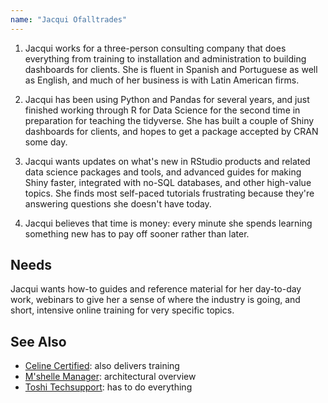 ```yaml
---
name: "Jacqui Ofalltrades"
---
```


1. Jacqui works for a three-person consulting company that does everything from
   training to installation and administration to building dashboards for
   clients. She is fluent in Spanish and Portuguese as well as English, and much
   of her business is with Latin American firms.

2. Jacqui has been using Python and Pandas for several years, and just finished
   working through R for Data Science for the second time in preparation for
   teaching the tidyverse. She has built a couple of Shiny dashboards for
   clients, and hopes to get a package accepted by CRAN some day.

3. Jacqui wants updates on what's new in RStudio products and related data
   science packages and tools, and advanced guides for making Shiny faster,
   integrated with no-SQL databases, and other high-value topics. She finds most
   self-paced tutorials frustrating because they're answering questions she
   doesn't have today.

4. Jacqui believes that time is money: every minute she spends learning
   something new has to pay off sooner rather than later.

## Needs

Jacqui wants how-to guides and reference material for her day-to-day work,
webinars to give her a sense of where the industry is going, and short,
intensive online training for very specific topics.

## See Also

-   [Celine Certified](../celine-certified): also delivers training
-   [M'shelle Manager](../mshelle-manager): architectural overview
-   [Toshi Techsupport](../toshi-techsupport/): has to do everything
